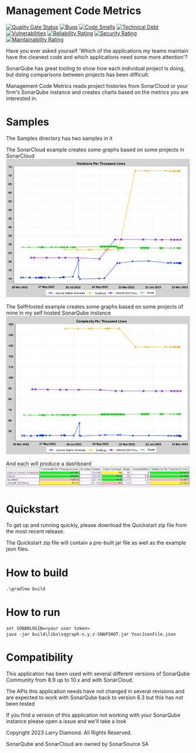 # Management Code Metrics

[![Quality Gate Status](https://sonarcloud.io/api/project_badges/measure?project=larrydiamond_sqgraph&metric=alert_status)](https://sonarcloud.io/summary/new_code?id=larrydiamond_sqgraph)
[![Bugs](https://sonarcloud.io/api/project_badges/measure?project=larrydiamond_sqgraph&metric=bugs)](https://sonarcloud.io/summary/new_code?id=larrydiamond_sqgraph)
[![Code Smells](https://sonarcloud.io/api/project_badges/measure?project=larrydiamond_sqgraph&metric=code_smells)](https://sonarcloud.io/summary/new_code?id=larrydiamond_sqgraph)
[![Technical Debt](https://sonarcloud.io/api/project_badges/measure?project=larrydiamond_sqgraph&metric=sqale_index)](https://sonarcloud.io/summary/new_code?id=larrydiamond_sqgraph)
[![Vulnerabilities](https://sonarcloud.io/api/project_badges/measure?project=larrydiamond_sqgraph&metric=vulnerabilities)](https://sonarcloud.io/summary/new_code?id=larrydiamond_sqgraph)
[![Reliability Rating](https://sonarcloud.io/api/project_badges/measure?project=larrydiamond_sqgraph&metric=reliability_rating)](https://sonarcloud.io/summary/new_code?id=larrydiamond_sqgraph)
[![Security Rating](https://sonarcloud.io/api/project_badges/measure?project=larrydiamond_sqgraph&metric=security_rating)](https://sonarcloud.io/summary/new_code?id=larrydiamond_sqgraph)
[![Maintainability Rating](https://sonarcloud.io/api/project_badges/measure?project=larrydiamond_sqgraph&metric=sqale_rating)](https://sonarcloud.io/summary/new_code?id=larrydiamond_sqgraph)

Have you ever asked yourself 'Which of the applications my teams maintain have the cleanest code and which applications need some more attention'?

SonarQube has great tooling to show how each individual project is doing, but doing comparisons between projects has been difficult.

Management Code Metrics reads project histories from SonarCloud or your firm's SonarQube instance and creates charts based on the metrics you are interested in.

# Samples

The Samples directory has two samples in it

The SonarCloud example creates some graphs based on some projects in SonarCloud
<img src="samples/sonarcloud/ViolationsPerThousandLines.png">

The SelfHosted example creates some graphs based on some projects of mine in my self hosted SonarQube instance
<img src="samples/sonarcloud/Complexity.png">

And each will produce a dashboard
<img src="docs/images/DashboardResized.png">

# Quickstart

To get up and running quickly, please download the Quickstart zip file from the most recent release.

The Quickstart zip file will contain a pre-built jar file as well as the example json files.


# How to build

```
.\gradlew build
```

# How to run 

```
set SONARLOGIN=<your user token>
java -jar build\libs\sqgraph-x.y.z-SNAPSHOT.jar YourJsonFile.json
```

# Compatibility
This application has been used with several different versions of SonarQube Community from 8.9 up to 10.x and with SonarCloud.

The APIs this application needs have not changed in several revisions and are expected to work with SonarQube back to version 6.3 but this has not been tested

If you find a version of this application not working with your SonarQube instance please open a issue and we'll take a look
  
Copyright 2023 Larry Diamond.   All Rights Reserved.

SonarQube and SonarCloud are owned by SonarSource SA
